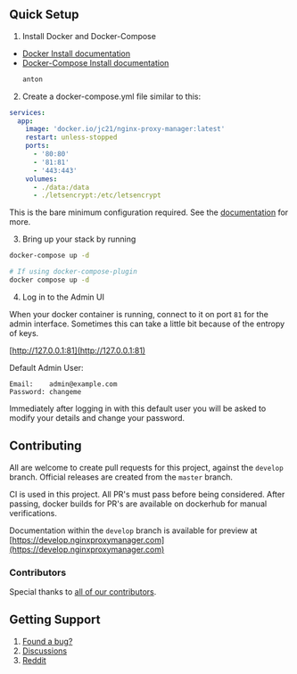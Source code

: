 
## Quick Setup

1. Install Docker and Docker-Compose

- [Docker Install documentation](https://docs.docker.com/install/)
- [Docker-Compose Install documentation](https://docs.docker.com/compose/install/)
  ```txt
  anton
  ```
2. Create a docker-compose.yml file similar to this:

```yml
services:
  app:
    image: 'docker.io/jc21/nginx-proxy-manager:latest'
    restart: unless-stopped
    ports:
      - '80:80'
      - '81:81'
      - '443:443'
    volumes:
      - ./data:/data
      - ./letsencrypt:/etc/letsencrypt
```

This is the bare minimum configuration required. See the [documentation](https://nginxproxymanager.com/setup/) for more.

3. Bring up your stack by running

```bash
docker-compose up -d

# If using docker-compose-plugin
docker compose up -d

```

4. Log in to the Admin UI

When your docker container is running, connect to it on port `81` for the admin interface.
Sometimes this can take a little bit because of the entropy of keys.

[http://127.0.0.1:81](http://127.0.0.1:81)

Default Admin User:
```
Email:    admin@example.com
Password: changeme
```

Immediately after logging in with this default user you will be asked to modify your details and change your password.


## Contributing

All are welcome to create pull requests for this project, against the `develop` branch. Official releases are created from the `master` branch.

CI is used in this project. All PR's must pass before being considered. After passing,
docker builds for PR's are available on dockerhub for manual verifications.

Documentation within the `develop` branch is available for preview at
[https://develop.nginxproxymanager.com](https://develop.nginxproxymanager.com)


### Contributors

Special thanks to [all of our contributors](https://github.com/NginxProxyManager/nginx-proxy-manager/graphs/contributors).


## Getting Support

1. [Found a bug?](https://github.com/NginxProxyManager/nginx-proxy-manager/issues)
2. [Discussions](https://github.com/NginxProxyManager/nginx-proxy-manager/discussions)
3. [Reddit](https://reddit.com/r/nginxproxymanager)
